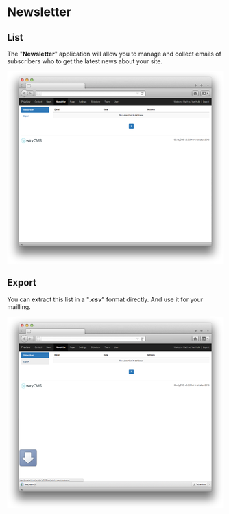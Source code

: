 # Newsletter

## List

The "**Newsletter**" application will allow you to manage and collect emails of subscribers who to get the latest news about your site.

![](newsletter-01.png)

## Export
You can extract this list in a "***.csv***" format directly. And use it for your mailling.

![](newsletter-02.png)
